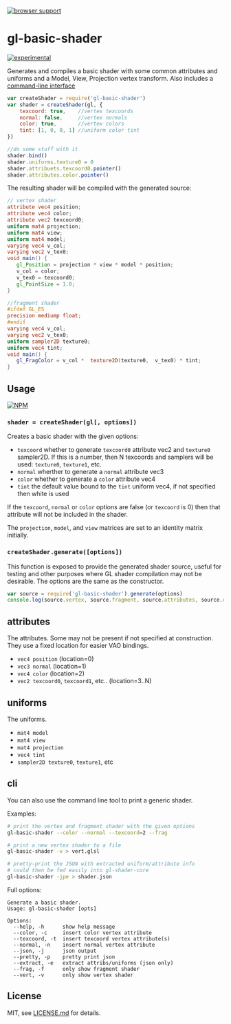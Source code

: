[![browser support](https://ci.testling.com/mattdesl/gl-basic-shader.png)](https://ci.testling.com/mattdesl/gl-basic-shader)

# gl-basic-shader

[![experimental](http://badges.github.io/stability-badges/dist/experimental.svg)](http://github.com/badges/stability-badges)

Generates and compiles a basic shader with some common attributes and uniforms and a Model, View, Projection vertex transform. Also includes a [command-line interface](#cli)

```js
var createShader = require('gl-basic-shader')
var shader = createShader(gl, {
	texcoord: true,    //vertex texcoords
	normal: false,     //vertex normals
	color: true,       //vertex colors
	tint: [1, 0, 0, 1] //uniform color tint
})

//do some stuff with it
shader.bind()
shader.uniforms.texture0 = 0
shader.attribuets.texcoord0.pointer() 
shader.attributes.color.pointer()
```

The resulting shader will be compiled with the generated source:

```glsl
// vertex shader
attribute vec4 position;
attribute vec4 color;
attribute vec2 texcoord0;
uniform mat4 projection;
uniform mat4 view;
uniform mat4 model;
varying vec4 v_col;
varying vec2 v_tex0;
void main() {
   gl_Position = projection * view * model * position;
   v_col = color;
   v_tex0 = texcoord0;
   gl_PointSize = 1.0;
}

//fragment shader 
#ifdef GL_ES
precision mediump float;
#endif
varying vec4 v_col;
varying vec2 v_tex0;
uniform sampler2D texture0;
uniform vec4 tint;
void main() {
   gl_FragColor = v_col *  texture2D(texture0,  v_tex0) * tint;
}
```

## Usage

[![NPM](https://nodei.co/npm/gl-basic-shader.png)](https://nodei.co/npm/gl-basic-shader/)

### `shader = createShader(gl[, options])`

Creates a basic shader with the given options:

- `texcoord` whether to generate `texcoord0` attribute vec2 and `texture0` sampler2D. If this is a number, then N texcoords and samplers will be used: `texture0`, `texture1`, etc.
- `normal` wherther to generate a `normal` attribute vec3
- `color` whether to generate a `color` attribute vec4
- `tint` the default value bound to the `tint` uniform vec4, if not specified then white is used

If the `texcoord`, `normal` or `color` options are false (or `texcoord` is 0) then that attribute will not be included in the shader.

The `projection`, `model`, and `view` matrices are set to an identity matrix initially. 

### `createShader.generate([options])`

This function is exposed to provide the generated shader source, useful for testing and other purposes where GL shader compilation may not be desirable. The options are the same as the constructor.


```js
var source = require('gl-basic-shader').generate(options)
console.log(source.vertex, source.fragment, source.attributes, source.uniforms)
```

## attributes

The attributes. Some may not be present if not specified at construction. They use a fixed location for easier VAO bindings.

- `vec4 position` (location=0)
- `vec3 normal` (location=1)
- `vec4 color` (location=2)
- `vec2 texcoord0`, `texcoord1`, etc.. (location=3..N)

## uniforms

The uniforms. 

- `mat4 model`
- `mat4 view`
- `mat4 projection`
- `vec4 tint`
- `sampler2D texture0`, `texture1`, etc

## cli

You can also use the command line tool to print a generic shader.

Examples:

```sh
# print the vertex and fragment shader with the given options
gl-basic-shader --color --normal --texcoord=2 --frag

# print a new vertex shader to a file
gl-basic-shader -v > vert.glsl

# pretty-print the JSON with extracted uniform/attribute info
# could then be fed easily into gl-shader-core
gl-basic-shader -jpe > shader.json
```

Full options:

```
Generate a basic shader.
Usage: gl-basic-shader [opts]

Options:
  --help, -h      show help message                   
  --color, -c     insert color vertex attribute       
  --texcoord, -t  insert texcoord vertex attribute(s) 
  --normal, -n    insert normal vertex attribute      
  --json, -j      json output                         
  --pretty, -p    pretty print json                   
  --extract, -e   extract attribs/uniforms (json only)
  --frag, -f      only show fragment shader           
  --vert, -v      only show vertex shader  
```

## License

MIT, see [LICENSE.md](http://github.com/mattdesl/gl-basic-shader/blob/master/LICENSE.md) for details.

